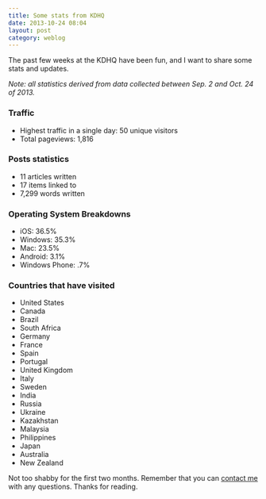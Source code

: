 ```yaml
---
title: Some stats from KDHQ
date: 2013-10-24 08:04
layout: post
category: weblog
---
```

The past few weeks at the KDHQ have been fun, and I want to share some stats and updates.

_Note: all statistics derived from data collected between Sep. 2 and Oct. 24 of 2013._

### Traffic
- Highest traffic in a single day: 50 unique visitors
- Total pageviews: 1,816

### Posts statistics
- 11 articles written
- 17 items linked to
- 7,299 words written

### Operating System Breakdowns
- iOS: 36.5%
- Windows: 35.3%
- Mac: 23.5%
- Android: 3.1%
- Windows Phone: .7%

### Countries that have visited
- United States
- Canada
- Brazil
- South Africa
- Germany
- France
- Spain
- Portugal
- United Kingdom
- Italy
- Sweden
- India
- Russia
- Ukraine
- Kazakhstan
- Malaysia
- Philippines
- Japan
- Australia
- New Zealand

Not too shabby for the first two months. Remember that you can [contact me](http://kyledreger.com/contact) with any questions. Thanks for reading.


